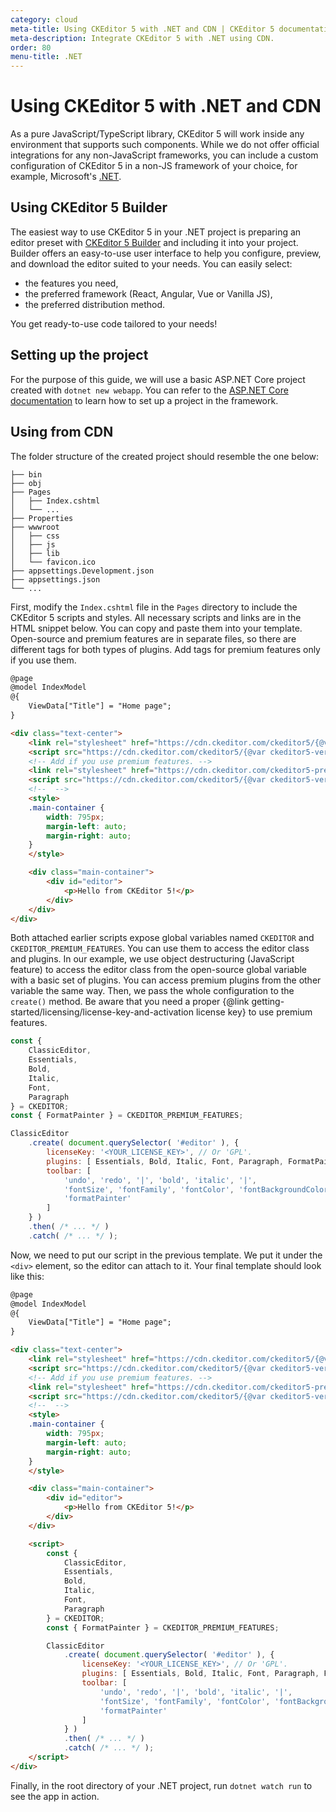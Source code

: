 ```yaml
---
category: cloud
meta-title: Using CKEditor 5 with .NET and CDN | CKEditor 5 documentation
meta-description: Integrate CKEditor 5 with .NET using CDN.
order: 80
menu-title: .NET
---
```


# Using CKEditor&nbsp;5 with .NET and CDN

As a pure JavaScript/TypeScript library, CKEditor&nbsp;5 will work inside any environment that supports such components. While we do not offer official integrations for any non-JavaScript frameworks, you can include a custom configuration of CKEditor&nbsp;5 in a non-JS framework of your choice, for example, Microsoft's [.NET](https://dotnet.microsoft.com/).

## Using CKEditor&nbsp;5 Builder

The easiest way to use CKEditor&nbsp;5 in your .NET project is preparing an editor preset with [CKEditor&nbsp;5 Builder](https://ckeditor.com/builder?redirect=docs) and including it into your project. Builder offers an easy-to-use user interface to help you configure, preview, and download the editor suited to your needs. You can easily select:

* the features you need,
* the preferred framework (React, Angular, Vue or Vanilla JS),
* the preferred distribution method.

You get ready-to-use code tailored to your needs!

## Setting up the project

For the purpose of this guide, we will use a basic ASP.NET Core project created with `dotnet new webapp`. You can refer to the [ASP.NET Core documentation](https://learn.microsoft.com/en-us/aspnet/core/getting-started/?view=aspnetcore-7.0) to learn how to set up a project in the framework.

## Using from CDN

The folder structure of the created project should resemble the one below:

```plain
├── bin
├── obj
├── Pages
│   ├── Index.cshtml
│   └── ...
├── Properties
├── wwwroot
│   ├── css
│   ├── js
│   ├── lib
│   └── favicon.ico
├── appsettings.Development.json
├── appsettings.json
└── ...
```

First, modify the `Index.cshtml` file in the `Pages` directory to include the CKEditor&nbsp;5 scripts and styles. All necessary scripts and links are in the HTML snippet below. You can copy and paste them into your template. Open-source and premium features are in separate files, so there are different tags for both types of plugins. Add tags for premium features only if you use them.

```html
@page
@model IndexModel
@{
	ViewData["Title"] = "Home page";
}

<div class="text-center">
	<link rel="stylesheet" href="https://cdn.ckeditor.com/ckeditor5/{@var ckeditor5-version}/ckeditor5.css" />
	<script src="https://cdn.ckeditor.com/ckeditor5/{@var ckeditor5-version}/ckeditor5.umd.js"></script>
	<!-- Add if you use premium features. -->
	<link rel="stylesheet" href="https://cdn.ckeditor.com/ckeditor5-premium-features/{@var ckeditor5-version}/ckeditor5-premium-features.css" />
	<script src="https://cdn.ckeditor.com/ckeditor5/{@var ckeditor5-version}/ckeditor5-premium-features.umd.js"></script>
	<!--  -->
	<style>
	.main-container {
		width: 795px;
		margin-left: auto;
		margin-right: auto;
	}
    </style>

	<div class="main-container">
		<div id="editor">
			<p>Hello from CKEditor 5!</p>
		</div>
    </div>
</div>
```

Both attached earlier scripts expose global variables named `CKEDITOR` and `CKEDITOR_PREMIUM_FEATURES`. You can use them to access the editor class and plugins. In our example, we use object destructuring (JavaScript feature) to access the editor class from the open-source global variable with a basic set of plugins. You can access premium plugins from the other variable the same way. Then, we pass the whole configuration to the `create()` method. Be aware that you need a proper {@link getting-started/licensing/license-key-and-activation license key} to use premium features.

```js
const {
    ClassicEditor,
    Essentials,
    Bold,
    Italic,
    Font,
    Paragraph
} = CKEDITOR;
const { FormatPainter } = CKEDITOR_PREMIUM_FEATURES;

ClassicEditor
    .create( document.querySelector( '#editor' ), {
        licenseKey: '<YOUR_LICENSE_KEY>', // Or 'GPL'.
        plugins: [ Essentials, Bold, Italic, Font, Paragraph, FormatPainter ],
        toolbar: [
            'undo', 'redo', '|', 'bold', 'italic', '|',
            'fontSize', 'fontFamily', 'fontColor', 'fontBackgroundColor', '|',
            'formatPainter'
        ]
    } )
    .then( /* ... */ )
    .catch( /* ... */ );
```

Now, we need to put our script in the previous template. We put it under the `<div>` element, so the editor can attach to it. Your final template should look like this:

```html
@page
@model IndexModel
@{
	ViewData["Title"] = "Home page";
}

<div class="text-center">
	<link rel="stylesheet" href="https://cdn.ckeditor.com/ckeditor5/{@var ckeditor5-version}/ckeditor5.css" />
	<script src="https://cdn.ckeditor.com/ckeditor5/{@var ckeditor5-version}/ckeditor5.umd.js"></script>
	<!-- Add if you use premium features. -->
	<link rel="stylesheet" href="https://cdn.ckeditor.com/ckeditor5-premium-features/{@var ckeditor5-version}/ckeditor5-premium-features.css" />
	<script src="https://cdn.ckeditor.com/ckeditor5/{@var ckeditor5-version}/ckeditor5-premium-features.umd.js"></script>
	<!--  -->
	<style>
	.main-container {
		width: 795px;
		margin-left: auto;
		margin-right: auto;
	}
    </style>

	<div class="main-container">
		<div id="editor">
			<p>Hello from CKEditor 5!</p>
		</div>
    </div>

	<script>
        const {
			ClassicEditor,
			Essentials,
			Bold,
			Italic,
			Font,
			Paragraph
		} = CKEDITOR;
		const { FormatPainter } = CKEDITOR_PREMIUM_FEATURES;

		ClassicEditor
			.create( document.querySelector( '#editor' ), {
				licenseKey: '<YOUR_LICENSE_KEY>', // Or 'GPL'.
				plugins: [ Essentials, Bold, Italic, Font, Paragraph, FormatPainter ],
				toolbar: [
					'undo', 'redo', '|', 'bold', 'italic', '|',
					'fontSize', 'fontFamily', 'fontColor', 'fontBackgroundColor', '|',
					'formatPainter'
				]
			} )
			.then( /* ... */ )
			.catch( /* ... */ );
    </script>
</div>
```

Finally, in the root directory of your .NET project, run `dotnet watch run` to see the app in action.
